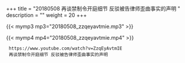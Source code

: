 +++
title = "20180508  再谈禁制令开庭细节 反驳被告律师歪曲事实的声明 "
description = ""
weight = 20
+++

{{< mymp3 mp3="20180508_zzqeyavtmie.mp3" >}}

{{< mymp4 mp4="20180508_zzqeyavtmie.mp4" >}}

     https://www.youtube.com/watch?v=ZzqEyAvtmIE 
     再谈禁制令开庭细节 反驳被告律师歪曲事实的声明 
     
